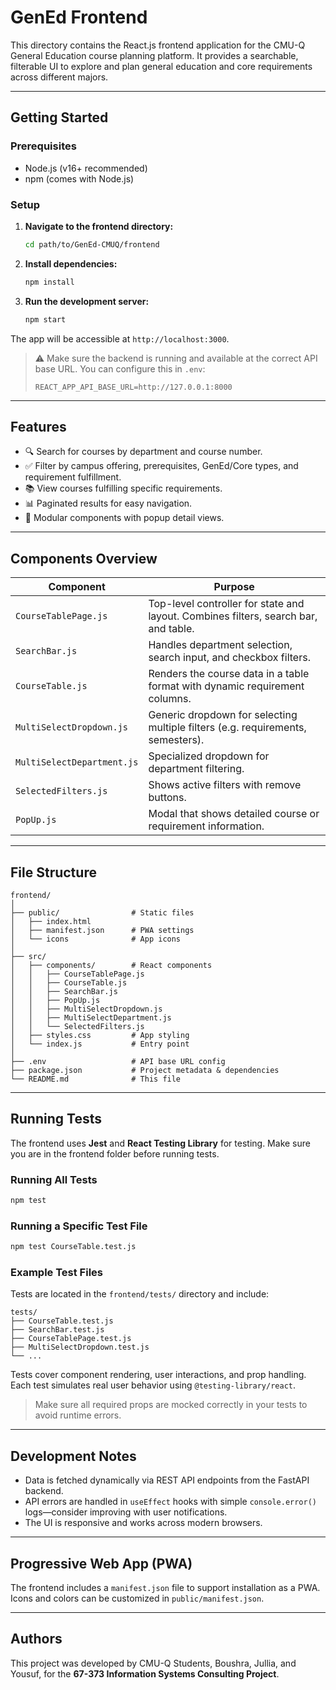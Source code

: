 # GenEd Frontend

This directory contains the React.js frontend application for the CMU-Q General Education course planning platform. It provides a searchable, filterable UI to explore and plan general education and core requirements across different majors.

---

## Getting Started

### Prerequisites

* Node.js (v16+ recommended)
* npm (comes with Node.js)

### Setup

1. **Navigate to the frontend directory:**
   ```bash
   cd path/to/GenEd-CMUQ/frontend
   ```

2. **Install dependencies:**
   ```bash
   npm install
   ```

3. **Run the development server:**
   ```bash
   npm start
   ```

The app will be accessible at `http://localhost:3000`.

> ⚠️ Make sure the backend is running and available at the correct API base URL. You can configure this in `.env`:
> ```env
> REACT_APP_API_BASE_URL=http://127.0.0.1:8000
> ```

---

## Features

- 🔍 Search for courses by department and course number.
- ✅ Filter by campus offering, prerequisites, GenEd/Core types, and requirement fulfillment.
- 📚 View courses fulfilling specific requirements.
- 📊 Paginated results for easy navigation.
- 🧩 Modular components with popup detail views.

---

## Components Overview

| Component | Purpose |
|----------|---------|
| `CourseTablePage.js` | Top-level controller for state and layout. Combines filters, search bar, and table. |
| `SearchBar.js` | Handles department selection, search input, and checkbox filters. |
| `CourseTable.js` | Renders the course data in a table format with dynamic requirement columns. |
| `MultiSelectDropdown.js` | Generic dropdown for selecting multiple filters (e.g. requirements, semesters). |
| `MultiSelectDepartment.js` | Specialized dropdown for department filtering. |
| `SelectedFilters.js` | Shows active filters with remove buttons. |
| `PopUp.js` | Modal that shows detailed course or requirement information. |

---

## File Structure

```
frontend/
│
├── public/                # Static files
│   ├── index.html
│   ├── manifest.json      # PWA settings
│   └── icons              # App icons 
│
├── src/
│   ├── components/        # React components
│   │   ├── CourseTablePage.js
│   │   ├── CourseTable.js
│   │   ├── SearchBar.js
│   │   ├── PopUp.js
│   │   ├── MultiSelectDropdown.js
│   │   ├── MultiSelectDepartment.js
│   │   └── SelectedFilters.js
│   ├── styles.css         # App styling
│   └── index.js           # Entry point
│
├── .env                   # API base URL config
├── package.json           # Project metadata & dependencies
└── README.md              # This file
```

---

## Running Tests

The frontend uses **Jest** and **React Testing Library** for testing. Make sure you are in the frontend folder before running tests.

### Running All Tests
```bash
npm test
```

### Running a Specific Test File
```bash
npm test CourseTable.test.js
```

### Example Test Files
Tests are located in the `frontend/tests/` directory and include:

```
tests/
├── CourseTable.test.js
├── SearchBar.test.js
├── CourseTablePage.test.js
├── MultiSelectDropdown.test.js
└── ...
```

Tests cover component rendering, user interactions, and prop handling. Each test simulates real user behavior using `@testing-library/react`.

> Make sure all required props are mocked correctly in your tests to avoid runtime errors.

---

## Development Notes

- Data is fetched dynamically via REST API endpoints from the FastAPI backend.
- API errors are handled in `useEffect` hooks with simple `console.error()` logs—consider improving with user notifications.
- The UI is responsive and works across modern browsers.

---

## Progressive Web App (PWA)

The frontend includes a `manifest.json` file to support installation as a PWA. Icons and colors can be customized in `public/manifest.json`.

---

## Authors

This project was developed by CMU-Q Students, Boushra, Jullia, and Yousuf, for the **67-373 Information Systems Consulting Project**.
